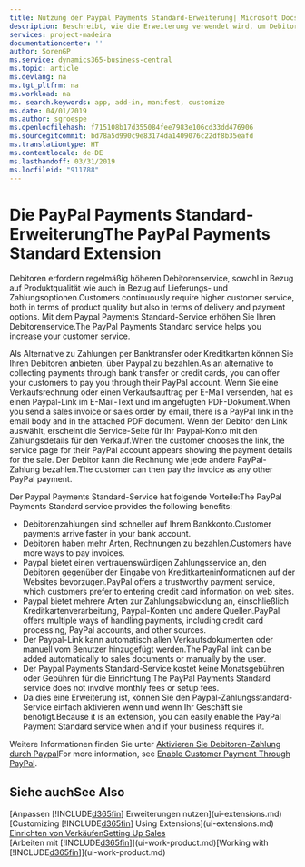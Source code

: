 ```yaml
---
title: Nutzung der Paypal Payments Standard-Erweiterung| Microsoft Docs
description: Beschreibt, wie die Erweiterung verwendet wird, um Debitoren zu aktivieren, um Zahlungen mit Paypal zu leisten.
services: project-madeira
documentationcenter: ''
author: SorenGP
ms.service: dynamics365-business-central
ms.topic: article
ms.devlang: na
ms.tgt_pltfrm: na
ms.workload: na
ms. search.keywords: app, add-in, manifest, customize
ms.date: 04/01/2019
ms.author: sgroespe
ms.openlocfilehash: f715108b17d355084fee7983e106cd33dd476906
ms.sourcegitcommit: bd78a5d990c9e83174da1409076c22df8b35eafd
ms.translationtype: HT
ms.contentlocale: de-DE
ms.lasthandoff: 03/31/2019
ms.locfileid: "911788"
---
```

# <a name="the-paypal-payments-standard-extension"></a><span data-ttu-id="e3794-103">Die PayPal Payments Standard-Erweiterung</span><span class="sxs-lookup"><span data-stu-id="e3794-103">The PayPal Payments Standard Extension</span></span>
<span data-ttu-id="e3794-104">Debitoren erfordern regelmäßig höheren Debitorenservice, sowohl in Bezug auf Produktqualität wie auch in Bezug auf Lieferungs- und Zahlungsoptionen.</span><span class="sxs-lookup"><span data-stu-id="e3794-104">Customers continuously require higher customer service, both in terms of product quality but also in terms of delivery and payment options.</span></span> <span data-ttu-id="e3794-105">Mit dem Paypal Payments Standard-Service erhöhen Sie Ihren Debitorenservice.</span><span class="sxs-lookup"><span data-stu-id="e3794-105">The PayPal Payments Standard service helps you increase your customer service.</span></span>

<span data-ttu-id="e3794-106">Als Alternative zu Zahlungen per Banktransfer oder Kreditkarten können Sie Ihren Debitoren anbieten, über Paypal zu bezahlen.</span><span class="sxs-lookup"><span data-stu-id="e3794-106">As an alternative to collecting payments through bank transfer or credit cards, you can offer your customers to pay you through their PayPal account.</span></span> <span data-ttu-id="e3794-107">Wenn Sie eine Verkaufsrechnung oder einen Verkaufsauftrag per E-Mail versenden, hat es einen Paypal-Link im E-Mail-Text und im angefügten PDF-Dokument.</span><span class="sxs-lookup"><span data-stu-id="e3794-107">When you send a sales invoice or sales order by email, there is a PayPal link in the email body and in the attached PDF document.</span></span> <span data-ttu-id="e3794-108">Wenn der Debitor den Link auswählt, erscheint die Service-Seite für Ihr Paypal-Konto mit den Zahlungsdetails für den Verkauf.</span><span class="sxs-lookup"><span data-stu-id="e3794-108">When the customer chooses the link, the service page for their PayPal account appears showing the payment details for the sale.</span></span> <span data-ttu-id="e3794-109">Der Debitor kann die Rechnung wie jede andere PayPal-Zahlung bezahlen.</span><span class="sxs-lookup"><span data-stu-id="e3794-109">The customer can then pay the invoice as any other PayPal payment.</span></span>

<span data-ttu-id="e3794-110">Der Paypal Payments Standard-Service hat folgende Vorteile:</span><span class="sxs-lookup"><span data-stu-id="e3794-110">The PayPal Payments Standard service provides the following benefits:</span></span>

* <span data-ttu-id="e3794-111">Debitorenzahlungen sind schneller auf Ihrem Bankkonto.</span><span class="sxs-lookup"><span data-stu-id="e3794-111">Customer payments arrive faster in your bank account.</span></span>
* <span data-ttu-id="e3794-112">Debitoren haben mehr Arten, Rechnungen zu bezahlen.</span><span class="sxs-lookup"><span data-stu-id="e3794-112">Customers have more ways to pay invoices.</span></span>
* <span data-ttu-id="e3794-113">Paypal bietet einen vertrauenswürdigen Zahlungsservice an, den Debitoren gegenüber der Eingabe von Kreditkarteninformationen auf der Websites bevorzugen.</span><span class="sxs-lookup"><span data-stu-id="e3794-113">PayPal offers a trustworthy payment service, which customers prefer to entering credit card information on web sites.</span></span>
* <span data-ttu-id="e3794-114">Paypal bietet mehrere Arten zur Zahlungsabwicklung an, einschließlich Kreditkartenverarbeitung, Paypal-Konten und andere Quellen.</span><span class="sxs-lookup"><span data-stu-id="e3794-114">PayPal offers multiple ways of handling payments, including credit card processing, PayPal accounts, and other sources.</span></span>
* <span data-ttu-id="e3794-115">Der Paypal-Link kann automatisch allen Verkaufsdokumenten oder manuell vom Benutzer hinzugefügt werden.</span><span class="sxs-lookup"><span data-stu-id="e3794-115">The PayPal link can be added automatically to sales documents or manually by the user.</span></span>
* <span data-ttu-id="e3794-116">Der Paypal Payments Standard-Service kostet keine Monatsgebühren oder Gebühren für die Einrichtung.</span><span class="sxs-lookup"><span data-stu-id="e3794-116">The PayPal Payments Standard service does not involve monthly fees or setup fees.</span></span>
* <span data-ttu-id="e3794-117">Da dies eine Erweiterung ist, können Sie den Paypal-Zahlungsstandard-Service einfach aktivieren wenn und wenn Ihr Geschäft sie benötigt.</span><span class="sxs-lookup"><span data-stu-id="e3794-117">Because it is an extension, you can easily enable the PayPal Payment Standard service when and if your business requires it.</span></span>  

<span data-ttu-id="e3794-118">Weitere Informationen finden Sie unter [Aktivieren Sie Debitoren-Zahlung durch Paypal](sales-how-enable-payment-service-extensions.md)</span><span class="sxs-lookup"><span data-stu-id="e3794-118">For more information, see [Enable Customer Payment Through PayPal](sales-how-enable-payment-service-extensions.md).</span></span>

## <a name="see-also"></a><span data-ttu-id="e3794-119">Siehe auch</span><span class="sxs-lookup"><span data-stu-id="e3794-119">See Also</span></span>
<span data-ttu-id="e3794-120">[Anpassen [!INCLUDE[d365fin](includes/d365fin_md.md)] Erweiterungen nutzen](ui-extensions.md)</span><span class="sxs-lookup"><span data-stu-id="e3794-120">[Customizing [!INCLUDE[d365fin](includes/d365fin_md.md)] Using Extensions](ui-extensions.md)</span></span>  
[<span data-ttu-id="e3794-121">Einrichten von Verkäufen</span><span class="sxs-lookup"><span data-stu-id="e3794-121">Setting Up Sales</span></span>](sales-setup-sales.md)  
<span data-ttu-id="e3794-122">[Arbeiten mit [!INCLUDE[d365fin](includes/d365fin_md.md)]](ui-work-product.md)</span><span class="sxs-lookup"><span data-stu-id="e3794-122">[Working with [!INCLUDE[d365fin](includes/d365fin_md.md)]](ui-work-product.md)</span></span>
